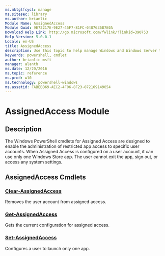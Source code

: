 ```yaml
---
ms.mktglfcycl: manage
ms.sitesec: library
ms.author: brianlic
Module Name: AssignedAccess
Module Guid: 9E72217E-9E27-45F7-81FC-048763587E0A
Download Help Link: http://go.microsoft.com/fwlink/?linkid=390753
Help Version: 5.0.0.1
Locale: en-US
title: AssignedAccess
description: Use this topic to help manage Windows and Windows Server technologies with Windows PowerShell.
keywords: powershell, cmdlet
author: brianlic-msft
manager: alanth
ms.date: 12/20/2016
ms.topic: reference
ms.prod: w10
ms.technology: powershell-windows
ms.assetid: FABEBB69-AEC2-4F06-8F23-872169149054
---
```


# AssignedAccess Module
## Description
The Windows PowerShell cmdlets for Assigned Access are designed to enable the administration of restricted app access to specific user accounts. When Assigned Access is configured on a user account, it can use only one Windows Store app. The user cannot exit the app, sign out, or access any system settings.

## AssignedAccess Cmdlets
### [Clear-AssignedAccess](./Clear-AssignedAccess.md)
Removes the user account from assigned access.

### [Get-AssignedAccess](./Get-AssignedAccess.md)
Gets the current configuration for assigned access.

### [Set-AssignedAccess](./Set-AssignedAccess.md)
Configures a user to launch only one app.


